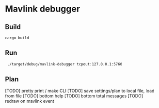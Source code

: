 # Mavlink debugger

## Build
```sh
cargo build 
```

## Run
```sh
 ./target/debug/mavlink-debugger tcpout:127.0.0.1:5760
```

## Plan

[TODO] pretty print / make CLI
[TODO] save settings/plan to local file, load from file 
[TODO] bottom help
[TODO] bottom total messages
[TODO] redraw on mavlink event